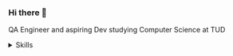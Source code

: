 ### Hi there 👋

QA Engineer and aspiring Dev studying Computer Science at TUD


<details>
  <summary>Skills</summary>
 
  <img src='https://skillicons.dev/icons?i=html,css,js,python,php,solidity,vite,react,next,tailwind,nodejs,express,flask,selenium,mongodb,firebase,aws,linux,figma,git' />
</details>



<!--
**J-Etienne1/J-Etienne1** is a ✨ _special_ ✨ repository because its `README.md` (this file) appears on your GitHub profile.

Here are some ideas to get you started:

- 🔭 I’m currently working on ...
- 🌱 I’m currently learning ...
- 👯 I’m looking to collaborate on ...
- 🤔 I’m looking for help with ...
- 💬 Ask me about ...
- 📫 How to reach me: ...
- 😄 Pronouns: ...
- ⚡ Fun fact: ...
-->
